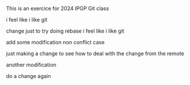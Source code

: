 This is an exercice for 2024 IPGP Git class 

i feel like i like git 

change just to try doing rebase
i feel like i like git

add some modification non conflict case 


just making a change to see how to deal with the change from the remote 

another modification 


do a change again 
